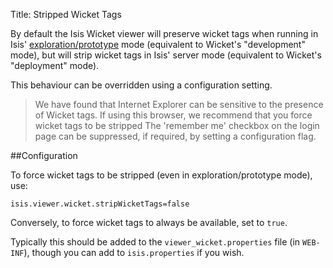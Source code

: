 Title: Stripped Wicket Tags

By default the Isis Wicket viewer will preserve wicket tags when running in Isis' [exploration/prototype](../../../reference/deployment-type.html) mode (equivalent to Wicket's "development" mode), 
but will strip wicket tags in Isis' server mode (equivalent to Wicket's "deployment" mode).

This behaviour can be overridden using a configuration setting.

> We have found that Internet Explorer can be sensitive to the presence of Wicket tags.  If using this browser, we recommend that you force wicket tags to be stripped
The 'remember me' checkbox on the login page can be suppressed, if required, by setting a configuration flag.

##Configuration

To force wicket tags to be stripped (even in exploration/prototype mode), use:

    isis.viewer.wicket.stripWicketTags=false

Conversely, to force wicket tags to always be available, set to `true`.
    
Typically this should be added to the `viewer_wicket.properties` file (in `WEB-INF`), though you can add to `isis.properties` if you wish.

